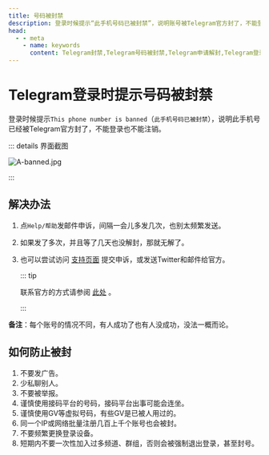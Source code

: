 ```yaml
---
title: 号码被封禁
description: 登录时候提示“此手机号码已被封禁”，说明账号被Telegram官方封了，不能登录也不能注销。本文介绍了如何向官方申诉进行解封，以及如何防止被封号。访问TGwiki - Telegram知识库，了解更多Telegram使用技巧。
head:
  - - meta
    - name: keywords
      content: Telegram封禁,Telegram号码被封禁,Telegram申请解封,Telegram登录时提示号码被封禁,Telegram防止被封号,TG号码被封禁,TG申请解封,TG防止被封号,电报号码被封禁,电报申请解封,电报防止被号,TGwiki,Telegram知识库
---
```


# Telegram登录时提示号码被封禁

登录时候提示`This phone number is banned`（`此手机号码已被封禁`），说明此手机号已经被Telegram官方封了，不能登录也不能注销。

::: details 界面截图

![A-banned.jpg](https://cdn.jsdelivr.net/gh/tgwiki/images/A/banned.jpg)

:::

## 解决办法

1. 点`Help/帮助`发邮件申诉，间隔一会儿多发几次，也别太频繁发送。

2. 如果发了多次，并且等了几天也没解封，那就无解了。

3. 也可以尝试访问 [支持页面](https://telegram.org/support) 提交申诉，或发送Twitter和邮件给官方。

   ::: tip

   联系官方的方式请参阅 [此处](/tgwiki/contact) 。

   :::

**备注**：每个账号的情况不同，有人成功了也有人没成功，没法一概而论。

## 如何防止被封

1. 不要发广告。
2. 少私聊别人。
3. 不要被举报。
4. 谨慎使用接码平台的号码，接码平台出事可能会连坐。
5. 谨慎使用GV等虚拟号码，有些GV是已被人用过的。
6. 同一个IP或网络批量注册几百上千个账号也会被封。
7. 不要频繁更换登录设备。
8. 短期内不要一次性加入过多频道、群组，否则会被强制退出登录，甚至封号。


